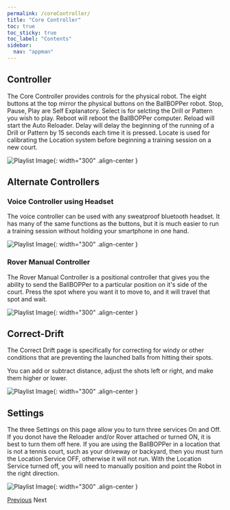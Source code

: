 ```yaml
---
permalink: /coreController/
title: "Core Controller"
toc: true
toc_sticky: true
toc_label: "Contents"
sidebar:
  nav: "appman"
---
```


## Controller

The Core Controller provides controls for the physical robot. The eight buttons at the top mirror the physical buttons on the BallBOPPer robot. Stop, Pause, Play are Self Explanatory. Select is for selcting the Drill or Pattern you wish to play. Reboot will reboot the BallBOPPer computer. Reload will start the Auto Reloader. Delay will delay the beginning of the running of a Drill or Pattern by 15 seconds each time it is pressed. Locate is used for calibrating the Location system before beginning a training session on a new court.

![Playlist Image](../assets/images/Controller.jpg){: width="300" .align-center }

## Alternate Controllers

### Voice Controller using Headset

The voice controller can be used with any sweatproof bluetooth headset. It has many of the same functions as the buttons, but it is much easier to run a training session without holding your smartphone in one hand.

![Playlist Image](../assets/images/VoiceController.jpg){: width="300" .align-center }

### Rover Manual Controller

The Rover Manual Controller is a positional controller that gives you the ability to send the BallBOPPer to a particular position on it's side of the court. Press the spot where you want it to move to, and it will travel that spot and wait.

![Playlist Image](../assets/images/RoverController.jpg){: width="300" .align-center }

## Correct-Drift

The Correct Drift page is specifically for correcting for windy or other conditions that are preventing the launched balls from hitting their spots. 

You can add or subtract distance, adjust the shots left or right, and make them higher or lower.

![Playlist Image](../assets/images/CorrectDrift.jpg){: width="300" .align-center }

## Settings

The three Settings on this page allow you to turn three services On and Off. If you donot have the Reloader and/or Rover attached or turned ON, it is best to turn them off here. If you are using the BallBOPPer in a location that is not a tennis court, such as your driveway or backyard, then you must turn the Location Service OFF, otherwise it will not run. With the Location Service turned off, you will need to manually position and point the Robot in the right direction.

![Playlist Image](../assets/images/ControllerSettings.png){: width="300" .align-center }

  <nav class="pagination">
      <a href="/BallBOPPer/shotDesigner/" class="pagination--pager" title="Shot Designer">Previous</a>
        <a class="pagination--pager disabled">Next</a> 
  </nav>
  

